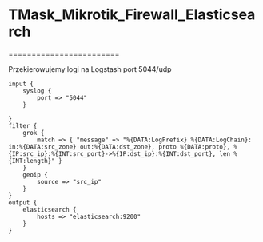 # TMask_Mikrotik_Firewall_Elasticsearch

========================


Przekierowujemy logi na Logstash port 5044/udp


```
input {
    syslog {
        port => "5044"
    }

}
filter {
    grok {
        match => { "message" => "%{DATA:LogPrefix} %{DATA:LogChain}: in:%{DATA:src_zone} out:%{DATA:dst_zone}, proto %{DATA:proto}, %{IP:src_ip}:%{INT:src_port}->%{IP:dst_ip}:%{INT:dst_port}, len %{INT:length}" }
    }
    geoip {
        source => "src_ip"
    }
}
output {
    elasticsearch {
        hosts => "elasticsearch:9200"
    }
}

```
